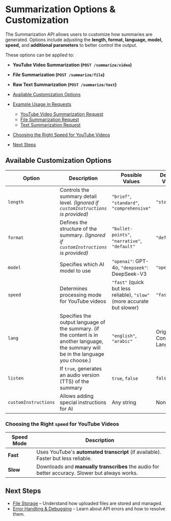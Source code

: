 <h1>Summarization Options & Customization</h1>

The Summarization API allows users to customize how summaries are generated. Options include adjusting the **length, format, language, model, speed,** and **additional parameters** to better control the output.

These options can be applied to:

- **YouTube Video Summarization (`POST /summarize/video`)**
- **File Summarization (`POST /summarize/file`)**
- **Raw Text Summarization (`POST /summarize/text`)**

- [Available Customization Options](#available-customization-options)
- [Example Usage in Requests](#example-usage-in-requests)
  - [YouTube Video Summarization Request](#youtube-video-summarization-request)
  - [File Summarization Request](#file-summarization-request)
  - [Text Summarization Request](#text-summarization-request)
- [Choosing the Right Speed for YouTube Videos](#choosing-the-right-speed-for-youtube-videos)
- [Next Steps](#next-steps)

## Available Customization Options

| Option               | Description                                                                                                                            | Possible Values                                                         | Default Value             |
| -------------------- | -------------------------------------------------------------------------------------------------------------------------------------- | ----------------------------------------------------------------------- | ------------------------- |
| `length`             | Controls the summary detail level. _(Ignored if `customInstructions` is provided)_                                                     | `"brief"`, `"standard"`, `"comprehensive"`                              | `"standard"`              |
| `format`             | Defines the structure of the summary. _(Ignored if `customInstructions` is provided)_                                                  | `"bullet-points"`, `"narrative"`, `"default"`                           | `"default"`               |
| `model`              | Specifies which AI model to use                                                                                                        | `"openai"`: GPT-4o, `"deepseek"`: DeepSeek-V3                           | `"openai"`                |
| `speed`              | Determines processing mode for YouTube videos                                                                                          | `"fast"` (quick but less reliable), `"slow"` (more accurate but slower) | `"fast"`                  |
| `lang`               | Specifies the output language of the summary. (if the content is in another language, the summary will be in the language you choose.) | `"english"`, `"arabic"`                                                 | Original Content Language |
| `listen`             | If `true`, generates an audio version (TTS) of the summary                                                                             | `true`, `false`                                                         | `false`                   |
| `customInstructions` | Allows adding special instructions for AI                                                                                              | Any string                                                              | None                      |

### Choosing the Right `speed` for YouTube Videos

| Speed Mode | Description                                                                                    |
| ---------- | ---------------------------------------------------------------------------------------------- |
| **Fast**   | Uses YouTube's **automated transcript** (if available). Faster but less reliable.              |
| **Slow**   | Downloads and **manually transcribes** the audio for better accuracy. Slower but always works. |

## Next Steps

- [File Storage](./file-storage.md) – Understand how uploaded files are stored and managed.
- [Error Handling & Debugging](./error-handling-debugging.md) – Learn about API errors and how to resolve them.
